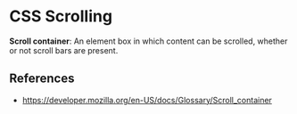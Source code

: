 # CSS Scrolling

**Scroll container**: An element box in which content can be scrolled, whether or not scroll bars are present.

## References

- https://developer.mozilla.org/en-US/docs/Glossary/Scroll_container

